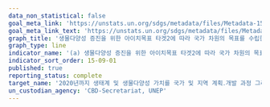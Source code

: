 ```yaml
---
data_non_statistical: false
goal_meta_link: 'https://unstats.un.org/sdgs/metadata/files/Metadata-15-09-01.pdf'
goal_meta_link_text: 'https://unstats.un.org/sdgs/metadata/files/Metadata-15-09-01.pdf'
graph_title: '생물다양성 증진을 위한 아이치목표 타겟2에 따라 국가 차원의 목표를 수립한 국가의 수와 그 목표에 따른 보고 진전도'
graph_type: line
indicator_name: '(a) 생물다양성 증진을 위한 아이치목표 타겟2에 따라 국가 차원의 목표를 수립한 국가의 수와 그 목표에 따른 보고 진전도 (b) 환경경제계정 구현을 위한 국가 회계 및 보고 시스템과 생태다양성의 통합'
indicator_sort_order: 15-09-01
published: true
reporting_status: complete
target_name: '2020년까지 생태계 및 생물다양성 가치를 국가 및 지역 계획․개발 과정 그리고 빈곤퇴치 전략 및 회계에 반영'
un_custodian_agency: 'CBD-Secretariat, UNEP'
---
```


